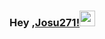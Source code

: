 ### Hey ,[Josu271!](https://www.linkedin.com/in/jose-sulla/)<img src="https://media.giphy.com/media/hvRJCLFzcasrR4ia7z/giphy.gif" width="25px">
